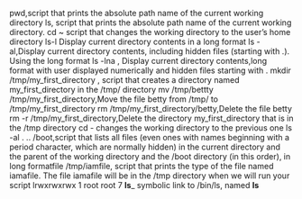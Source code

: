 pwd,script that prints the absolute path name of the current working directory
ls, script that prints the absolute path name of the current working directory.
cd ~ script that changes the working directory to the user’s home directory
ls-l Display current directory contents in a long format
ls -al,Display current directory contents, including hidden files (starting with .). Using the long format
ls -lna , Display current directory contents,long format with user displayed numerically and hidden files starting with .
mkdir /tmp/my_first_directory , script that creates a directory named my_first_directory in the /tmp/ directory
mv /tmp/bettty /tmp/my_first_directory,Move the file betty from /tmp/ to /tmp/my_first_directory
rm /tmp/my_first_directory/betty,Delete the file betty
rm -r /tmp/my_first_directory,Delete the directory my_first_directory that is in the /tmp directory
cd -  changes the working directory to the previous one
ls -al . .. /boot,script that lists all files (even ones with names beginning with a period character, which are normally hidden) in the current directory and the parent of the working directory and the /boot directory (in this order), in long formatfile /tmp/iamfile, script that prints the type of the file named iamafile. The file iamafile will be in the /tmp directory when we will run your script
lrwxrwxrwx 1 root root 7 __ls___ symbolic link to /bin/ls, named __ls__
